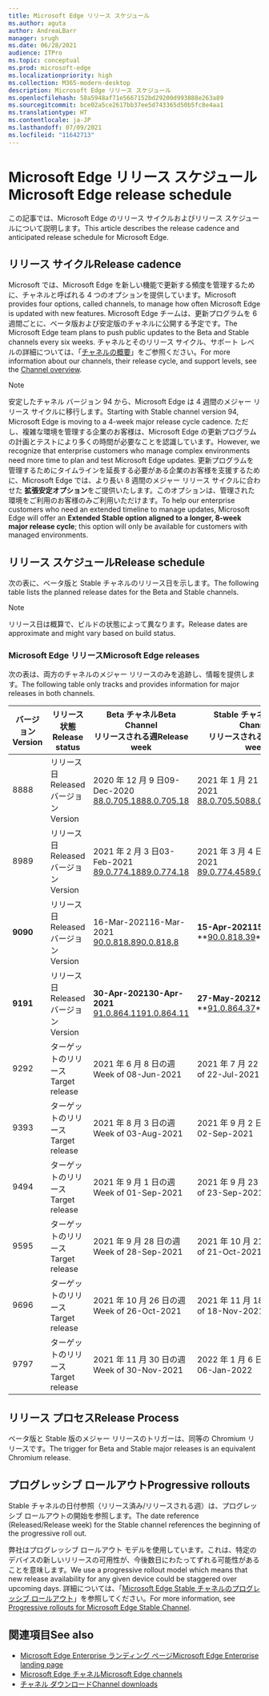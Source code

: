 ```yaml
---
title: Microsoft Edge リリース スケジュール
ms.author: aguta
author: AndreaLBarr
manager: srugh
ms.date: 06/28/2021
audience: ITPro
ms.topic: conceptual
ms.prod: microsoft-edge
ms.localizationpriority: high
ms.collection: M365-modern-desktop
description: Microsoft Edge リリース スケジュール
ms.openlocfilehash: 58a5948af71e5667152bd29200d993888e263a89
ms.sourcegitcommit: bce02a5ce2617bb37ee5d743365d50b5fc8e4aa1
ms.translationtype: HT
ms.contentlocale: ja-JP
ms.lasthandoff: 07/09/2021
ms.locfileid: "11642713"
---
```

# <a name="microsoft-edge-release-schedule"></a><span data-ttu-id="0c9be-103">Microsoft Edge リリース スケジュール</span><span class="sxs-lookup"><span data-stu-id="0c9be-103">Microsoft Edge release schedule</span></span>

<span data-ttu-id="0c9be-104">この記事では、Microsoft Edge のリリース サイクルおよびリリース スケジュールについて説明します。</span><span class="sxs-lookup"><span data-stu-id="0c9be-104">This article describes the release cadence and anticipated release schedule for Microsoft Edge.</span></span>

## <a name="release-cadence"></a><span data-ttu-id="0c9be-105">リリース サイクル</span><span class="sxs-lookup"><span data-stu-id="0c9be-105">Release cadence</span></span>

<span data-ttu-id="0c9be-106">Microsoft では、Microsoft Edge を新しい機能で更新する頻度を管理するために、チャネルと呼ばれる 4 つのオプションを提供しています。</span><span class="sxs-lookup"><span data-stu-id="0c9be-106">Microsoft provides four options, called channels, to manage how often Microsoft Edge is updated with new features.</span></span> <span data-ttu-id="0c9be-107">Microsoft Edge チームは、更新プログラムを 6 週間ごとに、ベータ版および安定版のチャネルに公開する予定です。</span><span class="sxs-lookup"><span data-stu-id="0c9be-107">The Microsoft Edge team plans to push public updates to the Beta and Stable channels every six weeks.</span></span> <span data-ttu-id="0c9be-108">チャネルとそのリリース サイクル、サポート レベルの詳細については、「[チャネルの概要](./microsoft-edge-channels.md#channel-overview)」をご参照ください。</span><span class="sxs-lookup"><span data-stu-id="0c9be-108">For more information about our channels, their release cycle, and support levels, see the [Channel overview](./microsoft-edge-channels.md#channel-overview).</span></span>

> [!NOTE]
> <span data-ttu-id="0c9be-109">安定したチャネル バージョン 94 から、Microsoft Edge は 4 週間のメジャー リリース サイクルに移行します。</span><span class="sxs-lookup"><span data-stu-id="0c9be-109">Starting with Stable channel version 94, Microsoft Edge is moving to a 4-week major release cycle cadence.</span></span> <span data-ttu-id="0c9be-110">ただし、複雑な環境を管理する企業のお客様は、Microsoft Edge の更新プログラムの計画とテストにより多くの時間が必要なことを認識しています。</span><span class="sxs-lookup"><span data-stu-id="0c9be-110">However, we recognize that enterprise customers who manage complex environments need more time to plan and test Microsoft Edge updates.</span></span> <span data-ttu-id="0c9be-111">更新プログラムを管理するためにタイムラインを延長する必要がある企業のお客様を支援するために、Microsoft Edge では、より長い 8 週間のメジャー リリース サイクルに合わせた **拡張安定オプション**をご提供いたします。このオプションは、管理された環境をご利用のお客様のみご利用いただけます。</span><span class="sxs-lookup"><span data-stu-id="0c9be-111">To help our enterprise customers who need an extended timeline to manage updates, Microsoft Edge will offer an **Extended Stable option aligned to a longer, 8-week major release cycle**; this option will only be available for customers with managed environments.</span></span>

## <a name="release-schedule"></a><span data-ttu-id="0c9be-112">リリース スケジュール</span><span class="sxs-lookup"><span data-stu-id="0c9be-112">Release schedule</span></span>

<span data-ttu-id="0c9be-113">次の表に、ベータ版と Stable チャネルのリリース日を示します。</span><span class="sxs-lookup"><span data-stu-id="0c9be-113">The following table lists the planned release dates for the Beta and Stable channels.</span></span>

> [!NOTE]
> <span data-ttu-id="0c9be-114">リリース日は概算で、ビルドの状態によって異なります。</span><span class="sxs-lookup"><span data-stu-id="0c9be-114">Release dates are approximate and might vary based on build status.</span></span>

### <a name="microsoft-edge-releases"></a><span data-ttu-id="0c9be-115">Microsoft Edge リリース</span><span class="sxs-lookup"><span data-stu-id="0c9be-115">Microsoft Edge releases</span></span>

<span data-ttu-id="0c9be-116">次の表は、両方のチャネルのメジャー リリースのみを追跡し、情報を提供します。</span><span class="sxs-lookup"><span data-stu-id="0c9be-116">The following table only tracks and provides information for major releases in both channels.</span></span>

| <span data-ttu-id="0c9be-117">バージョン</span><span class="sxs-lookup"><span data-stu-id="0c9be-117">Version</span></span> | <span data-ttu-id="0c9be-118">リリース状態</span><span class="sxs-lookup"><span data-stu-id="0c9be-118">Release status</span></span> | <span data-ttu-id="0c9be-119">Beta チャネル</span><span class="sxs-lookup"><span data-stu-id="0c9be-119">Beta Channel</span></span><br><span data-ttu-id="0c9be-120">リリースされる週</span><span class="sxs-lookup"><span data-stu-id="0c9be-120">Release week</span></span> | <span data-ttu-id="0c9be-121">Stable チャネル</span><span class="sxs-lookup"><span data-stu-id="0c9be-121">Stable Channel</span></span><br><span data-ttu-id="0c9be-122">リリースされる週</span><span class="sxs-lookup"><span data-stu-id="0c9be-122">Release week</span></span> |
|---------|-----|------|--------|
| <span data-ttu-id="0c9be-123">88</span><span class="sxs-lookup"><span data-stu-id="0c9be-123">88</span></span> | <span data-ttu-id="0c9be-124">リリース日</span><span class="sxs-lookup"><span data-stu-id="0c9be-124">Released</span></span><br><span data-ttu-id="0c9be-125">バージョン</span><span class="sxs-lookup"><span data-stu-id="0c9be-125">Version</span></span> | <span data-ttu-id="0c9be-126">2020 年 12 月 9 日</span><span class="sxs-lookup"><span data-stu-id="0c9be-126">09-Dec-2020</span></span><br>[<span data-ttu-id="0c9be-127">88.0.705.18</span><span class="sxs-lookup"><span data-stu-id="0c9be-127">88.0.705.18</span></span>](/deployedge/microsoft-edge-relnote-archive-beta-channel.md#version-88070518-december-9) | <span data-ttu-id="0c9be-128">2021 年 1 月 21 日</span><span class="sxs-lookup"><span data-stu-id="0c9be-128">21-Jan-2021</span></span><br>[<span data-ttu-id="0c9be-129">88.0.705.50</span><span class="sxs-lookup"><span data-stu-id="0c9be-129">88.0.705.50</span></span>](/microsoft-edge-relnote-archive-stable-channel.md#version-88070550-january-21)|
| <span data-ttu-id="0c9be-130">89</span><span class="sxs-lookup"><span data-stu-id="0c9be-130">89</span></span> | <span data-ttu-id="0c9be-131">リリース日</span><span class="sxs-lookup"><span data-stu-id="0c9be-131">Released</span></span><br><span data-ttu-id="0c9be-132">バージョン</span><span class="sxs-lookup"><span data-stu-id="0c9be-132">Version</span></span> | <span data-ttu-id="0c9be-133">2021 年 2 月 3 日</span><span class="sxs-lookup"><span data-stu-id="0c9be-133">03-Feb-2021</span></span><br>[<span data-ttu-id="0c9be-134">89.0.774.18</span><span class="sxs-lookup"><span data-stu-id="0c9be-134">89.0.774.18</span></span>](/deployedge/microsoft-edge-relnote-beta-channel.md#version-89077423-february-8) | <span data-ttu-id="0c9be-135">2021 年 3 月 4 日</span><span class="sxs-lookup"><span data-stu-id="0c9be-135">04-Mar-2021</span></span><br>[<span data-ttu-id="0c9be-136">89.0.774.45</span><span class="sxs-lookup"><span data-stu-id="0c9be-136">89.0.774.45</span></span>](/microsoft-edge-relnote-stable-channel.md#version-89077445-march-4) |
| **<span data-ttu-id="0c9be-137">90</span><span class="sxs-lookup"><span data-stu-id="0c9be-137">90</span></span>** | <span data-ttu-id="0c9be-138">リリース日</span><span class="sxs-lookup"><span data-stu-id="0c9be-138">Released</span></span><br><span data-ttu-id="0c9be-139">バージョン</span><span class="sxs-lookup"><span data-stu-id="0c9be-139">Version</span></span> | <span data-ttu-id="0c9be-140">16-Mar-2021</span><span class="sxs-lookup"><span data-stu-id="0c9be-140">16-Mar-2021</span></span><br>[<span data-ttu-id="0c9be-141">90.0.818.8</span><span class="sxs-lookup"><span data-stu-id="0c9be-141">90.0.818.8</span></span>](/deployedge/microsoft-edge-relnote-beta-channel.md#version-9008188-march-16) | **<span data-ttu-id="0c9be-142">15-Apr-2021</span><span class="sxs-lookup"><span data-stu-id="0c9be-142">15-Apr-2021</span></span>**<BR><span data-ttu-id="0c9be-143">\*\*[90.0.818.39](/deployedge/microsoft-edge-relnote-stable-channel#version-90081839-april-15)</span><span class="sxs-lookup"><span data-stu-id="0c9be-143">\*\*[90.0.818.39](/deployedge/microsoft-edge-relnote-stable-channel#version-90081839-april-15)</span></span> |
| **<span data-ttu-id="0c9be-144">91</span><span class="sxs-lookup"><span data-stu-id="0c9be-144">91</span></span>** | <span data-ttu-id="0c9be-145">リリース日</span><span class="sxs-lookup"><span data-stu-id="0c9be-145">Released</span></span><br><span data-ttu-id="0c9be-146">バージョン</span><span class="sxs-lookup"><span data-stu-id="0c9be-146">Version</span></span> | **<span data-ttu-id="0c9be-147">30-Apr-2021</span><span class="sxs-lookup"><span data-stu-id="0c9be-147">30-Apr-2021</span></span>**<br>[<span data-ttu-id="0c9be-148">91.0.864.11</span><span class="sxs-lookup"><span data-stu-id="0c9be-148">91.0.864.11</span></span>](/deployedge/microsoft-edge-relnote-beta-channel.md#version-91086411-april-30) | **<span data-ttu-id="0c9be-149">27-May-2021</span><span class="sxs-lookup"><span data-stu-id="0c9be-149">27-May-2021</span></span>**<BR><span data-ttu-id="0c9be-150">\*\*[91.0.864.37](/deployedge/microsoft-edge-relnote-stable-channel#version-91086437-may-27)</span><span class="sxs-lookup"><span data-stu-id="0c9be-150">\*\*[91.0.864.37](/deployedge/microsoft-edge-relnote-stable-channel#version-91086437-may-27)</span></span> |
| <span data-ttu-id="0c9be-151">92</span><span class="sxs-lookup"><span data-stu-id="0c9be-151">92</span></span> | <span data-ttu-id="0c9be-152">ターゲットのリリース</span><span class="sxs-lookup"><span data-stu-id="0c9be-152">Target release</span></span> | <span data-ttu-id="0c9be-153">2021 年 6 月 8 日の週</span><span class="sxs-lookup"><span data-stu-id="0c9be-153">Week of 08-Jun-2021</span></span> | <span data-ttu-id="0c9be-154">2021 年 7 月 22 日の週</span><span class="sxs-lookup"><span data-stu-id="0c9be-154">Week of 22-Jul-2021</span></span> |
| <span data-ttu-id="0c9be-155">93</span><span class="sxs-lookup"><span data-stu-id="0c9be-155">93</span></span> | <span data-ttu-id="0c9be-156">ターゲットのリリース</span><span class="sxs-lookup"><span data-stu-id="0c9be-156">Target release</span></span> | <span data-ttu-id="0c9be-157">2021 年 8 月 3 日の週</span><span class="sxs-lookup"><span data-stu-id="0c9be-157">Week of 03-Aug-2021</span></span> | <span data-ttu-id="0c9be-158">2021 年 9 月 2 日の週</span><span class="sxs-lookup"><span data-stu-id="0c9be-158">Week of 02-Sep-2021</span></span> |
| <span data-ttu-id="0c9be-159">94</span><span class="sxs-lookup"><span data-stu-id="0c9be-159">94</span></span> | <span data-ttu-id="0c9be-160">ターゲットのリリース</span><span class="sxs-lookup"><span data-stu-id="0c9be-160">Target release</span></span> | <span data-ttu-id="0c9be-161">2021 年 9 月 1 日の週</span><span class="sxs-lookup"><span data-stu-id="0c9be-161">Week of 01-Sep-2021</span></span> | <span data-ttu-id="0c9be-162">2021 年 9 月 23 日の週</span><span class="sxs-lookup"><span data-stu-id="0c9be-162">Week of 23-Sep-2021</span></span> |
| <span data-ttu-id="0c9be-163">95</span><span class="sxs-lookup"><span data-stu-id="0c9be-163">95</span></span> | <span data-ttu-id="0c9be-164">ターゲットのリリース</span><span class="sxs-lookup"><span data-stu-id="0c9be-164">Target release</span></span> | <span data-ttu-id="0c9be-165">2021 年 9 月 28 日の週</span><span class="sxs-lookup"><span data-stu-id="0c9be-165">Week of 28-Sep-2021</span></span> | <span data-ttu-id="0c9be-166">2021 年 10 月 21 日の週</span><span class="sxs-lookup"><span data-stu-id="0c9be-166">Week of 21-Oct-2021</span></span> |
| <span data-ttu-id="0c9be-167">96</span><span class="sxs-lookup"><span data-stu-id="0c9be-167">96</span></span> | <span data-ttu-id="0c9be-168">ターゲットのリリース</span><span class="sxs-lookup"><span data-stu-id="0c9be-168">Target release</span></span> | <span data-ttu-id="0c9be-169">2021 年 10 月 26 日の週</span><span class="sxs-lookup"><span data-stu-id="0c9be-169">Week of 26-Oct-2021</span></span> | <span data-ttu-id="0c9be-170">2021 年 11 月 18日の週</span><span class="sxs-lookup"><span data-stu-id="0c9be-170">Week of 18-Nov-2021</span></span> |
| <span data-ttu-id="0c9be-171">97</span><span class="sxs-lookup"><span data-stu-id="0c9be-171">97</span></span> | <span data-ttu-id="0c9be-172">ターゲットのリリース</span><span class="sxs-lookup"><span data-stu-id="0c9be-172">Target release</span></span> | <span data-ttu-id="0c9be-173">2021 年 11 月 30 日の週</span><span class="sxs-lookup"><span data-stu-id="0c9be-173">Week of 30-Nov-2021</span></span> | <span data-ttu-id="0c9be-174">2022 年 1 月 6 日の週</span><span class="sxs-lookup"><span data-stu-id="0c9be-174">Week of 06-Jan-2022</span></span> |

## <a name="release-process"></a><span data-ttu-id="0c9be-175">リリース プロセス</span><span class="sxs-lookup"><span data-stu-id="0c9be-175">Release Process</span></span>

<span data-ttu-id="0c9be-176">ベータ版と Stable 版のメジャー リリースのトリガーは、同等の Chromium リリースです。</span><span class="sxs-lookup"><span data-stu-id="0c9be-176">The trigger for Beta and Stable major releases is an equivalent Chromium release.</span></span>

## <a name="progressive-rollouts"></a><span data-ttu-id="0c9be-177">プログレッシブ ロールアウト</span><span class="sxs-lookup"><span data-stu-id="0c9be-177">Progressive rollouts</span></span>

<span data-ttu-id="0c9be-178">Stable チャネルの日付参照（リリース済み/リリースされる週）は、プログレッシブ ロールアウトの開始を参照します。</span><span class="sxs-lookup"><span data-stu-id="0c9be-178">The date reference (Released/Release week) for the Stable channel references the beginning of the progressive roll out.</span></span>

<span data-ttu-id="0c9be-179">弊社はプログレッシブ ロールアウト モデルを使用しています。これは、特定のデバイスの新しいリリースの可用性が、今後数日にわたってずれる可能性があることを意味します。</span><span class="sxs-lookup"><span data-stu-id="0c9be-179">We use a progressive rollout model which means that new release availability for any given device could be staggered over upcoming days.</span></span> <span data-ttu-id="0c9be-180">詳細については、「[Microsoft Edge Stable チャネルのプログレッシブ ロールアウト](/deployedge/microsoft-edge-update-progressive-rollout)」を参照してください。</span><span class="sxs-lookup"><span data-stu-id="0c9be-180">For more information, see [Progressive rollouts for Microsoft Edge Stable Channel](/deployedge/microsoft-edge-update-progressive-rollout).</span></span>

## <a name="see-also"></a><span data-ttu-id="0c9be-181">関連項目</span><span class="sxs-lookup"><span data-stu-id="0c9be-181">See also</span></span>

- [<span data-ttu-id="0c9be-182">Microsoft Edge Enterprise ランディング ページ</span><span class="sxs-lookup"><span data-stu-id="0c9be-182">Microsoft Edge Enterprise landing page</span></span>](https://aka.ms/EdgeEnterprise)
- [<span data-ttu-id="0c9be-183">Microsoft Edge チャネル</span><span class="sxs-lookup"><span data-stu-id="0c9be-183">Microsoft Edge channels</span></span>](/deployedge/microsoft-edge-channels)
- [<span data-ttu-id="0c9be-184">チャネル ダウンロード</span><span class="sxs-lookup"><span data-stu-id="0c9be-184">Channel downloads</span></span>](https://www.microsoft.com/edge/business/download)